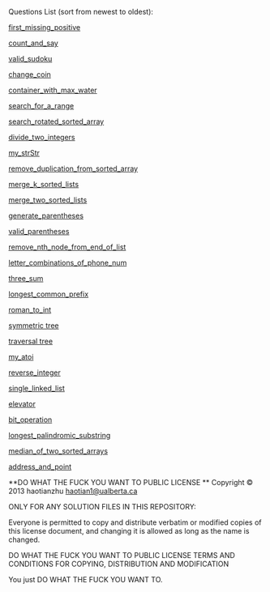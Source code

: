 

Questions List (sort from newest to oldest):

[first_missing_positive](./tree/master/first_missing_positive)

[count_and_say](https://github.com/haotianzhu/Questions_Solutions/tree/master/count_and_say)

[valid_sudoku](https://github.com/haotianzhu/Questions_Solutions/tree/master/valid_sudoku)

[change_coin](https://github.com/haotianzhu/Questions_Solutions/tree/master/change_coin)

[container_with_max_water](https://github.com/haotianzhu/Questions_Solutions/tree/master/container_with_max_water)

[search_for_a_range](https://github.com/haotianzhu/Questions_Solutions/tree/master/search_for_a_range)

[search_rotated_sorted_array](https://github.com/haotianzhu/Questions_Solutions/tree/master/search_rotated_sorted_array)

[divide_two_integers](https://github.com/haotianzhu/Questions_Solutions/tree/master/divide_two_integers)

[my_strStr](https://github.com/haotianzhu/Questions_Solutions/tree/master/my_strStr)

[remove_duplication_from_sorted_array](https://github.com/haotianzhu/Questions_Solutions/tree/master/remove_duplication_from_sorted_array)

[merge_k_sorted_lists](https://github.com/haotianzhu/Questions_Solutions/tree/master/merge_k_sorted_lists)

[merge_two_sorted_lists](https://github.com/haotianzhu/Questions_Solutions/tree/master/merge_two_sorted_lists)

[generate_parentheses](https://github.com/haotianzhu/Questions_Solutions/tree/master/generate_parentheses)

[valid_parentheses](https://github.com/haotianzhu/Questions_Solutions/tree/master/valid_parentheses)

[remove_nth_node_from_end_of_list](https://github.com/haotianzhu/Questions_Solutions/tree/master/remove_nth_node_from_end_of_list)

[letter_combinations_of_phone_num](https://github.com/haotianzhu/Questions_Solutions/tree/master/letter_combinations_of_phone_num)

[three_sum](https://github.com/haotianzhu/Questions_Solutions/tree/master/three_sum)

[longest_common_prefix](https://github.com/haotianzhu/Questions_Solutions/tree/master/longest_common_prefix)

[roman_to_int](https://github.com/haotianzhu/Questions_Solutions/tree/master/roman_to_int)

[symmetric tree](https://github.com/haotianzhu/Questions_Solutions/tree/master/symmetric%20tree)

[traversal tree](https://github.com/haotianzhu/Questions_Solutions/tree/master/traversal%20tree)

[my_atoi](https://github.com/haotianzhu/Questions_Solutions/tree/master/my_atoi)

[reverse_integer](https://github.com/haotianzhu/Questions_Solutions/tree/master/reverse_integer)

[single_linked_list](https://github.com/haotianzhu/Questions_Solutions/tree/master/single_linked_list)

[elevator](https://github.com/haotianzhu/Questions_Solutions/tree/master/elevator)

[bit_operation](https://github.com/haotianzhu/Questions_Solutions/tree/master/bit_operation)

[longest_palindromic_substring](https://github.com/haotianzhu/Questions_Solutions/tree/master/longest_palindromic_substring)

[median_of_two_sorted_arrays](https://github.com/haotianzhu/Questions_Solutions/tree/master/median_of_two_sorted_arrays)

[address_and_point](https://github.com/haotianzhu/Questions_Solutions/tree/master/address_and_point)



**DO WHAT THE FUCK YOU WANT TO PUBLIC LICENSE **
Copyright © 2013 haotianzhu haotian1@ualberta.ca

ONLY FOR ANY SOLUTION FILES IN THIS REPOSITORY:

Everyone is permitted to copy and distribute verbatim or modified copies of this license document, and changing it is allowed as long as the name is changed.

DO WHAT THE FUCK YOU WANT TO PUBLIC LICENSE TERMS AND CONDITIONS FOR COPYING, DISTRIBUTION AND MODIFICATION

You just DO WHAT THE FUCK YOU WANT TO.